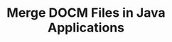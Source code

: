 ---
############################# Static ############################
layout: "autogen"
draft: false
path: "merger/java/docm/"
otherformats: PDF BMP CSV DOC DOCX DOT DOTM DOTX EPUB Excel HTML Image MHT MHTML ODP ODS ODT OTP OTT PDF PNG POTM POTX PPS PPSM PPSX PPT PPTM PPTX PS RTF TEX TIF TIFF TSV TXT VDX Visio VSDM VSDX VSSX VSSM VSTM VSTX VSX VTX Web Word Worksheet XLAM XLS XLSB XLSM XLSX XLT XLTM XLTX XPS 

############################# Head ############################
head_title: "Merge DOCM Files via Java & J2SE Documents Merger API"
head_description: "Merge multiple DOCM files into a single file using Java documents merger API with all data, style and formatting as the source documents."

############################# Header ############################
title: "Merge DOCM Files in Java Applications"
description: "Merge multiple DOCM files into a single file using Java documents merger API. Merge selected pages or page ranges from various source documents into a single resultant document with all data, style and formatting as the source documents."

############################# SubMenu ############################
submenu:
    enable: true

############################# About ############################
about:
    enable: true
    title: "GroupDocs.Merger for Java API"
    content: |
        GroupDocs.Merger for Java library offers a simple solution to safely merge & split between a wide range of document formats including PDF, Microsoft Office (Word, Excel, PowerPoint, OneNote), OpenDocument, HTML, images and many others within .NET applications. By adding just a few lines of the code, perform several document operations such as move, remove, rotate, swap, extract or change the orientation of pages within the documents. The documents merging API also supports previewing document pages as an image to analyse the document structure, formatting and content on the page.
        
        GroupDocs.Merger APIs are well supported on all major operating systems and Java versions including J2SE 7.0 (1.7), J2SE 8.0 (1.8) and Java 10.

############################# Steps ############################
steps:
    enable: true
    title_left: "Merge Two or More DOCM Files in Java"
    content_left: |
        [GroupDocs.Merger](https://products.groupdocs.com/merger/java/) makes it easy for Java developers to merge multiple DOCM files by implementing a few easy steps.

        *   Create an instance of **Merger** class and load DOCM file.
        *   Call **Join** method of **Merger** class instance and load another DOCM file.
        *   Call **Save** method of **Merger** class instance to save the merged document.
        
    title_right: "System Requirements"
    content_right: |
        Before executing the code example below, please make sure that you have the following prerequisites installed on your system.

        *   Operating Systems: Microsoft Windows, Linux, MacOS
        *   Development Environments: NetBeans, IntelliJ IDEA, Eclipse
        *   Frameworks: Java 7 (1.7) and above
        *   Download the latest version of GroupDocs.Merger for Java from [Maven](https://repository.groupdocs.com/webapp/#/artifacts/browse/tree/General/repo/com/groupdocs/groupdocs-merger)
        
    code: |
        ```cs
        // Merge DOCM files using GroupDocs.Merger API
        // Instantiate Merger with input DOCM document
        Merger merger = new Merger("input_1.docm"))
          {
            // Call Join method of Merger class instance and pass second source document path
            merger.Join("input_2.docm");
            
            // Call Save method of Merger class instance to save merged document
            merger.Save("merged-file.docm");
          }
        ```
        

demos:
    enable: true
        

about_formats:
    enable: true


more_formats:
    enable: true


back_to_top:
    enable: true
---
